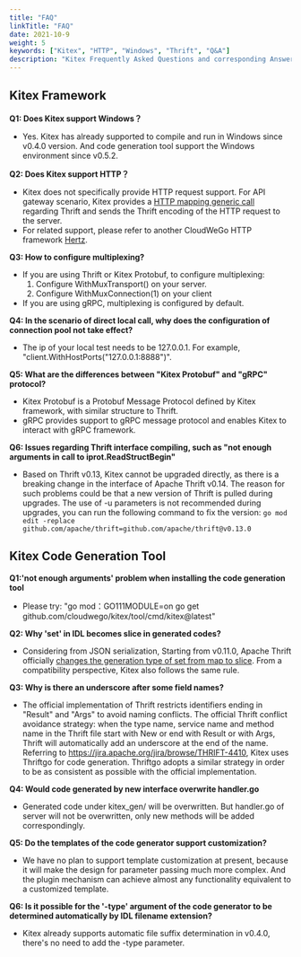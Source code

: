 ```yaml
---
title: "FAQ"
linkTitle: "FAQ"
date: 2021-10-9
weight: 5
keywords: ["Kitex", "HTTP", "Windows", "Thrift", "Q&A"]
description: "Kitex Frequently Asked Questions and corresponding Answers."
---
```


## Kitex Framework

**Q1: Does Kitex support Windows？**

- Yes. Kitex has already supported to compile and run in Windows since v0.4.0 version. And code generation tool support the Windows environment since v0.5.2.

**Q2: Does Kitex support HTTP？**

- Kitex does not specifically provide HTTP request support. For API gateway scenario, Kitex provides a [HTTP mapping generic call](/docs/kitex/tutorials/advanced-feature/generic-call/#2-http-mapping-generic-call) regarding Thrift and sends the Thrift encoding of the HTTP request to the server.
- For related support, please refer to another CloudWeGo HTTP framework [Hertz](/zh/docs/hertz/).

**Q3: How to configure multiplexing?**

- If you are using Thrift or Kitex Protobuf, to configure multiplexing:
  1. Configure WithMuxTransport() on your server.
  2. Configure WithMuxConnection(1) on your client
- If you are using gRPC, multiplexing is configured by default.

**Q4: In the scenario of direct local call, why does the configuration of connection pool not take effect?**

- The ip of your local test needs to be 127.0.0.1. For example, "client.WithHostPorts("127.0.0.1:8888")".

**Q5: What are the differences between "Kitex Protobuf" and "gRPC" protocol?**

- Kitex Protobuf is a Protobuf Message Protocol defined by Kitex framework, with similar structure to Thrift.
- gRPC provides support to gRPC message protocol and enables Kitex to interact with gRPC framework.

**Q6: Issues regarding Thrift interface compiling, such as "not enough arguments in call to iprot.ReadStructBegin"**

- Based on Thrift v0.13, Kitex cannot be upgraded directly, as there is a breaking change in the interface of Apache Thrift v0.14. The reason for such problems could be that a new version of Thrift is pulled during upgrades. The use of -u parameters is not recommended during upgrades, you can run the following command to fix the version: `go mod edit -replace github.com/apache/thrift=github.com/apache/thrift@v0.13.0`

## Kitex Code Generation Tool

**Q1:'not enough arguments' problem when installing the code generation tool**

- Please try: "go mod：GO111MODULE=on go get github.com/cloudwego/kitex/tool/cmd/kitex@latest"

**Q2: Why 'set' in IDL becomes slice in generated codes?**

- Considering from JSON serialization, Starting from v0.11.0, Apache Thrift officially [changes the generation type of set from map to slice](https://issues.apache.org/jira/browse/THRIFT-4011). From a compatibility perspective, Kitex also follows the same rule.

**Q3: Why is there an underscore after some field names?**

- The official implementation of Thrift restricts identifiers ending in "Result" and "Args" to avoid naming conflicts. The official Thrift conflict avoidance strategy: when the type name, service name and method name in the Thrift file start with New or end with Result or with Args, Thrift will automatically add an underscore at the end of the name. Referring to https://jira.apache.org/jira/browse/THRIFT-4410, Kitex uses Thriftgo for code generation. Thriftgo adopts a similar strategy in order to be as consistent as possible with the official implementation.

**Q4: Would code generated by new interface overwrite handler.go**

- Generated code under kitex_gen/ will be overwritten. But handler.go of server will not be overwritten, only new methods will be added correspondingly.

**Q5: Do the templates of the code generator support customization?**

- We have no plan to support template customization at present, because it will make the design for parameter passing much more complex. And the plugin mechanism can achieve almost any functionality equivalent to a customized template.

**Q6: Is it possible for the '-type' argument of the code generator to be determined automatically by IDL filename extension?**

- Kitex already supports automatic file suffix determination in v0.4.0, there's no need to add the -type parameter.
